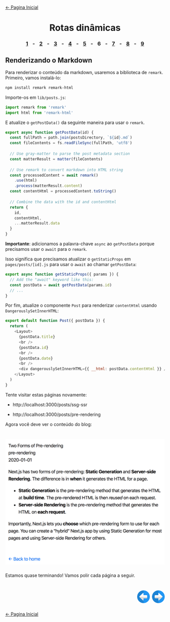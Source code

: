 [← Pagina Inicial](../../../README.md#basico)

<h1 align="center">Rotas dinâmicas</h1>

<h3 align="center">
<a href="./1.md#rotas-din%C3%A2micas" style="margin:0 10px;">1</a> -
<a href="./2.md#rotas-din%C3%A2micas" style="margin:0 10px;">2</a> -
<a href="./3.md#rotas-din%C3%A2micas" style="margin:0 10px;">3</a> -
<a href="./4.md#rotas-din%C3%A2micas" style="margin:0 10px;">4</a> -
<a href="./5.md#rotas-din%C3%A2micas" style="margin:0 10px;">5</a> -
<spam style="margin:0 10px;">6</spam> -
<a href="./7.md#rotas-din%C3%A2micas" style="margin:0 10px;">7</a> -
<a href="./8.md#rotas-din%C3%A2micas" style="margin:0 10px;">8</a> -
<a href="./9.md#rotas-din%C3%A2micas" style="margin:0 10px;">9</a>
</h3>

## Renderizando o Markdown

Para renderizar o conteúdo da markdown, usaremos a biblioteca de `remark`. Primeiro, vamos instalá-lo:

```bash
npm install remark remark-html
```

Importe-os em `lib/posts.js`:

```javascript
import remark from 'remark'
import html from 'remark-html'
```

E atualize o `getPostData()` da seguinte maneira para usar o `remark`.

```javascript
export async function getPostData(id) {
  const fullPath = path.join(postsDirectory, `${id}.md`)
  const fileContents = fs.readFileSync(fullPath, 'utf8')

  // Use gray-matter to parse the post metadata section
  const matterResult = matter(fileContents)

  // Use remark to convert markdown into HTML string
  const processedContent = await remark()
    .use(html)
    .process(matterResult.content)
  const contentHtml = processedContent.toString()

  // Combine the data with the id and contentHtml
  return {
    id,
    contentHtml,
    ...matterResult.data
  }
}
```

**Importante**: adicionamos a palavra-chave `async` ao `getPostData` porque precisamos usar o `await` para o `remark`.

Isso significa que precisamos atualizar o `getStaticProps` em `pages/posts/[id].js` para usar o `await` ao chamar `getPostData`:

```javascript
export async function getStaticProps({ params }) {
  // Add the "await" keyword like this:
  const postData = await getPostData(params.id)
  // ...
}
```

Por fim, atualize o componente `Post` para renderizar `contentHtml` usando `DangerouslySetInnerHTML`:

```javascript
export default function Post({ postData }) {
  return (
    <Layout>
      {postData.title}
      <br />
      {postData.id}
      <br />
      {postData.date}
      <br />
      <div dangerouslySetInnerHTML={{ __html: postData.contentHtml }} />
    </Layout>
  )
}
```

Tente visitar estas páginas novamente:

  - http://localhost:3000/posts/ssg-ssr

  - http://localhost:3000/posts/pre-rendering

Agora você deve ver o conteúdo do blog:

<h1 align="center"><img src="../../../images/markdown.png"></h1>

Estamos quase terminando! Vamos polir cada página a seguir.

<h1 align="right">
<a href="./5.md#rotas-din%C3%A2micas"><img src="../../../images/previous-arrow.svg" alt="next-arrow" width="40px"></a>
<a href="./7.md#rotas-din%C3%A2micas"><img src="../../../images/next-arrow.svg" alt="next-arrow" width="40px"></a>
</h1>

[← Pagina Inicial](../../../README.md#basico)